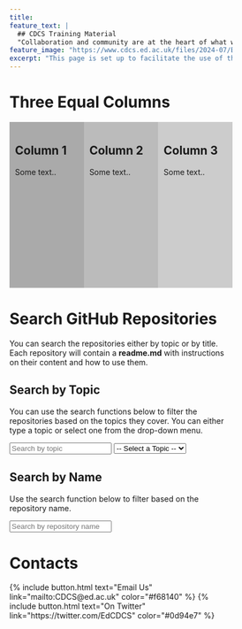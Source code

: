 ```yaml
---
title:
feature_text: |
  ## CDCS Training Material
  "Collaboration and community are at the heart of what we do"
feature_image: "https://www.cdcs.ed.ac.uk/files/2024-07/BannerImage_4.png"
excerpt: "This page is set up to facilitate the use of the CDCS repositories."
---
```


<html>
<head>
    <title>Repository Search</title>
    <script src="https://cdnjs.cloudflare.com/ajax/libs/lunr.js/2.3.8/lunr.min.js"></script>
    <meta name="viewport" content="width=device-width, initial-scale=1">
    <style>
    * {
        box-sizing: border-box;
        }
    /* Create three equal columns that floats next to each other */
  .column {
  float: left;
  width: 33.33%;
  padding: 10px;
  height: 300px; /* Should be removed. Only for demonstration */
}
/* Clear floats after the columns */
.row:after {
  content: "";
  display: table;
  clear: both;
}
</style>
</head>
<body>
    <h1>Three Equal Columns</h1>
<div class="row">
  <div class="column" style="background-color:#aaa;">
    <h2>Column 1</h2>
    <p>Some text..</p>
  </div>
  <div class="column" style="background-color:#bbb;">
    <h2>Column 2</h2>
    <p>Some text..</p>
  </div>
  <div class="column" style="background-color:#ccc;">
    <h2>Column 3</h2>
    <p>Some text..</p>
  </div>
</div>
    <h1>Search GitHub Repositories</h1>
    <p>
    You can search the repositories either by topic or by title. 
    Each repository will contain a <strong>readme.md</strong> with instructions on their content and how to use them.
    </p>
    <!-- Search by Topic -->
    <h2>Search by Topic</h2>
    <p>
    You can use the search functions below to filter the repositories based on the topics they cover.
    You can either type a topic or select one from the drop-down menu.
    </p>
    <div>
        <input type="text" id="search-topic-input" placeholder="Search by topic">
        <select id="topic-select">
            <option value="">-- Select a Topic --</option>
        </select>
    </div>
    <!-- Search by Name -->
    <h2>Search by Name</h2>
    <p>
    Use the search function below to filter based on the repository name.
    </p>
    <div>
        <input type="text" id="search-name-input" placeholder="Search by repository name">
    </div>
    <ul id="repo-list"></ul>
    <h1> Contacts </h1>
    <p>
     {% include button.html text="Email Us" link="mailto:CDCS@ed.ac.uk" color="#f68140" %} 
     {% include button.html text="On Twitter" link="https://twitter.com/EdCDCS" color="#0d94e7" %} 
    </p>
    <script>
        const repos = {{ site.data.repos | jsonify }};
        console.log('Fetched repositories:', repos);
        function createSubstrings(str) {
            const substrings = [];
            for (let i = 0; i < str.length; i++) {
                for (let j = i + 1; j <= str.length; j++) {
                    substrings.push(str.slice(i, j));
                }
            }
            return substrings;
        }
        function createIndex(repos, field) {
            return lunr(function () {
                this.field('name');
                this.field(field);
                repos.forEach(repo => {
                    const fieldSubstrings = createSubstrings(repo[field].join ? repo[field].join(' ') : repo[field]);
                    this.add({
                        'name': repo.name,
                        [field]: fieldSubstrings.join(' '),
                        'id': repo.name
                    });
                });
            });
        }
        function populateTopicSelect(repos) {
            const topicSelect = document.getElementById('topic-select');
            const uniqueTopics = new Set();
            // Collect unique topics
            repos.forEach(repo => {
                repo.topics.forEach(topic => uniqueTopics.add(topic));
            });
            // Convert Set to array and sort alphabetically
            const sortedTopics = Array.from(uniqueTopics).sort();
            // Debug: log sorted topics
            console.log('Sorted topics:', sortedTopics);
            // Clear previous options
            topicSelect.innerHTML = '<option value="">-- Select a Topic --</option>';
            // Add sorted topics to the dropdown
            sortedTopics.forEach(topic => {
                const option = document.createElement('option');
                option.value = topic;
                option.textContent = topic;
                topicSelect.appendChild(option);
            });
        }
        function searchRepos(query, index, repos) {
            const results = index.search(`*${query}*`);
            const repoList = document.getElementById('repo-list');
            repoList.innerHTML = '';
            results.forEach(result => {
                const repo = repos.find(r => r.name === result.ref);
                if (repo) {
                    const li = document.createElement('li');
                    li.innerHTML = `<a href="${repo.url}">${repo.name}</a>`;
                    repoList.appendChild(li);
                }
            });
            if (results.length === 0) {
                repoList.innerHTML = '<li>No results found</li>';
            }
        }
        function initialize() {
            if (repos) {
                const topicIndex = createIndex(repos, 'topics');
                const nameIndex = createIndex(repos, 'name');
                populateTopicSelect(repos);  // Populate the dropdown with sorted topics
                document.getElementById('search-topic-input').addEventListener('input', function () {
                    const query = this.value;
                    searchRepos(query, topicIndex, repos);
                });
                document.getElementById('topic-select').addEventListener('change', function () {
                    const query = this.value;
                    searchRepos(query, topicIndex, repos);
                });
                document.getElementById('search-name-input').addEventListener('input', function () {
                    const query = this.value;
                    searchRepos(query, nameIndex, repos);
                });
            }
        }
        initialize();
    </script>
</body>
</html>


